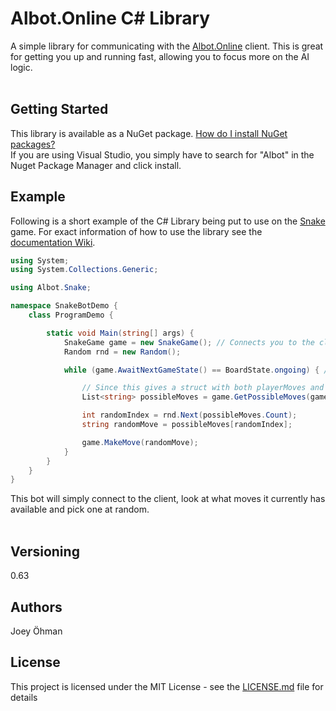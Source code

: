 # Albot.Online C# Library

A simple library for communicating with the [Albot.Online](https://Albot.Online) client. 
This is great for getting you up and running fast, allowing you to focus more on the AI logic.
<br><br>
## Getting Started
This library is available as a NuGet package. [How do I install NuGet packages?](https://docs.microsoft.com/en-us/nuget/consume-packages/ways-to-install-a-package) 
<br>If you are using Visual Studio, you simply have to search for "Albot" in the Nuget Package Manager and click install.

## Example
Following is a short example of the C# Library being put to use on the [Snake](https://www.albot.online/snake/) game. 
For exact information of how to use the library see the [documentation Wiki](https://github.com/Albot-Online/Albot-CSharp-Library/wiki).

```cs
using System;
using System.Collections.Generic;

using Albot.Snake;

namespace SnakeBotDemo {
    class ProgramDemo {

        static void Main(string[] args) {
            SnakeGame game = new SnakeGame(); // Connects you to the client
            Random rnd = new Random();

            while (game.AwaitNextGameState() == BoardState.ongoing) { // Gets/Updates the board

                // Since this gives a struct with both playerMoves and enemyMoves, we specify playerMoves. 
                List<string> possibleMoves = game.GetPossibleMoves(game.currentBoard).playerMoves;

                int randomIndex = rnd.Next(possibleMoves.Count);
                string randomMove = possibleMoves[randomIndex];

                game.MakeMove(randomMove);
            }
        }
    }
}
```
This bot will simply connect to the client, look at what moves it currently has available and pick one at random.
<br><br>


## Versioning

  0.63
  
## Authors

  Joey Öhman

## License

This project is licensed under the MIT License - see the [LICENSE.md](https://github.com/Albot-Online/Albot-CSharp-Library/blob/master/LICENSE) file for details
